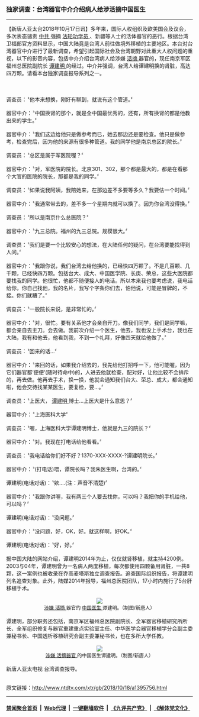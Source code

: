 ### 独家调查：台湾器官中介介绍病人给涉活摘中国医生
------------------------

<div class="wysiwyg">
 【新唐人亚太台2018年10月17日讯】多年来，国际人权组织及欧美国会及议会，多次表态谴责
 <a href="http://www.ntdtv.com/xtr/gb/articlelistbytag_中共.html" target="_blank">
  中共
 </a>
 强摘
 <a href="http://www.ntdtv.com/xtr/gb/articlelistbytag_法轮功学员.html" target="_blank">
  法轮功学员
 </a>
 、新疆等人士的活体器官的恶行。根据台湾卫福部官方资料显示，中国大陆竟是台湾人前往做境外移植的主要地区。本台对台湾器官中介进行了最新调查，希望引起国际社会及台湾朝野对此重大人权问题的重视，以下的影音内容，包括中介介绍台湾病人给涉嫌
 <a href="http://www.ntdtv.com/xtr/gb/articlelistbytag_活摘.html" target="_blank">
  活摘
 </a>
 器官的，现任南京军区福州总医院副院长
 <a href="http://www.ntdtv.com/xtr/gb/articlelistbytag_谭建明.html" target="_blank">
  谭建明
 </a>
 的经过。中介并强调，台湾人给谭建明换的肾脏，高达四万颗。请看本台独家调查报导系列之一。
 <br/>
 <center>
  <br/>
  <br/>
 </center>
 <br/>
 调查员：〝他本来想换，刚好有聊到，就说有这个管道。〞
 <br/>
 <br/>
 器官中介：〝中国换肾的那个，就是全中国最优秀的，还有，所有换肾的都是他教出来的学生。〞
 <br/>
 <br/>
 器官中介：〝我们这边给他只是做参考而已，她去那边还是要检查。他只是做参考，检查完后，因为他的来源有很多种管道。我的同学他是南京总区的院长。〞
 <br/>
 <br/>
 调查员：〝总区是属于军医院喔？〞
 <br/>
 <br/>
 器官中介：〝对，军医院的院长。北京301、302，那个都是最大的，都是在看那个大官的医院的院长，那都是我的同学。〞
 <br/>
 <br/>
 调查员：〝如果说我阿姨，我陪她来，在那边差不多要等多久？我要估一个时间。〞
 <br/>
 <br/>
 器官中介：〝我通常带去的，差不多一个星期内就可以换了。因为你台湾没得换。〞
 <br/>
 <br/>
 调查员：〝所以是南京什么总医院？〞
 <br/>
 <br/>
 器官中介：〝九三总院。福州的九三总院。规模很大。〞
 <br/>
 <br/>
 调查员：〝我们是要一个比较安心的想法，在大陆任何的疑问，在台湾要能找得到人问。〞
 <br/>
 <br/>
 器官中介：〝我跟你说，我们台湾去给他换的，已经快四万颗了。不是几百颗、几千颗，已经快四万颗。包括台大、成大、中国医学院、长庚、荣总，这些大医院都要找我的同学。他很忙，他都不随便接人的电话。所以本来我也要考虑说，我电话给你，你自己找他，我的名片，我写个字条你们去，怕他说，可能是冒牌的，不接。你们就糟了。〞
 <br/>
 <br/>
 调查员：〝一般院长来说，是非常忙的。〞
 <br/>
 <br/>
 器官中介：〝对，很忙。要有关系他才会亲自开刀。像我们同学，我们是同学嘛，都会亲自去主刀。会去做。我前次介绍一个医生，他去，我也没上手术台，我也在大陆，我有和他去，他看到我，不到一个礼拜，好像四天就给他做了。〞
 <br/>
 <br/>
 调查员：〝回来的话…〞
 <br/>
 <br/>
 器官中介：〝来回的话，如果我介绍去的，我先给他打招呼一下，他可能喔，因为它们器官都‘便便’(随时待命中)的，人进去他就检查，配对好，让他比较不会排斥的，再去做。他再去手术，换一换，他就会通知我们台大、荣总、成大，都会通知啦，他会交待找某某医生，要复检，要…。〞
 <br/>
 <br/>
 调查员：〝上医大，
 <a href="http://www.ntdtv.com/xtr/gb/articlelistbytag_谭建明.html" target="_blank">
  谭建明
 </a>
 博士…上医大是什么意思？〞
 <br/>
 <br/>
 器官中介：〝上海医科大学〞
 <br/>
 <br/>
 调查员：〝喔，上海医科大学谭建明博士，他就是九三的院长？〞
 <br/>
 <br/>
 器官中介：〝对。我现在打电话给他看看。〞
 <br/>
 <br/>
 调查员：〝我电话给你们好不好？1370-XXX-XXXX-?谭建明院长。〞
 <br/>
 <br/>
 器官中介：〝(打电话)喂，谭院长吗？我朱医生啊，台湾的。〞
 <br/>
 <br/>
 谭建明(电话对话)：〝欸….(注：声音不清楚)〞
 <br/>
 <br/>
 器官中介：〝我跟你讲喔，我有两三个人要去找你，可以吗？我把你的手机给他，可以吗？〞
 <br/>
 <br/>
 谭建明(电话对话)：〝没问题。〞
 <br/>
 <br/>
 器官中介：〝没问题，好，OK，好。就这样啊，好OK。〞
 <br/>
 <br/>
 谭建明(电话对话)：〝好，好。〞
 <br/>
 <br/>
 据中国大陆的网站介绍，谭建明2014年为止，仅仅就肾移植，就主持4200例。2003与04年，谭建明曾为一名病人两度移植，每次都使用四颗备用肾脏，一共8颗，这一案例也被收录在乔高麦塔斯独立调查报告。追查国际组织报告，将谭建明列名追查对象。此外，陆媒2014年报导，福州总医院团队，17小时内施行了5台肝移植手术。
 <br/>
 <center>
  <br/>
  <a href="http://imgs.ntdtv.com/pic/2018/10-18/p9084582a630647274.jpg" target="_blank">
   <img border="0" src="http://imgs.ntdtv.com/pic/2018/10-18/p9084582a630647274-ss.jpg"/>
   <br/>
   <font size="-1">
    涉嫌
    <a href="http://www.ntdtv.com/xtr/gb/articlelistbytag_活摘.html" target="_blank">
     活摘
    </a>
    器官的
    <a href="http://www.ntdtv.com/xtr/gb/articlelistbytag_中国医生.html" target="_blank">
     中国医生
    </a>
    谭建明。（制图/新唐人）
   </font>
  </a>
  <br/>
 </center>
 <br/>
 谭建明，部分职务还包括，南京军区福州总医院副院长、全军器官移植研究所所长、全军组织修复与器官重建重点实验室主任、中华医学会器官移植学分会副主委兼秘书长、中国透析移植研究会副主委兼秘书长，也在多所大学任教。
 <br/>
 <center>
  <br/>
  <a href="http://imgs.ntdtv.com/pic/2018/10-18/p9084583a317304134.jpg" target="_blank">
   <img border="0" src="http://imgs.ntdtv.com/pic/2018/10-18/p9084583a317304134-ss.jpg"/>
   <br/>
   <font size="-1">
    涉嫌
    <a href="http://www.ntdtv.com/xtr/gb/articlelistbytag_活摘器官.html" target="_blank">
     活摘器官
    </a>
    的中国医生谭建明。（制图/新唐人）
   </font>
  </a>
  <br/>
 </center>
 <br/>
 新唐人亚太电视 台湾调查报导。
 <br/>
</div>

<br/>原文链接：http://www.ntdtv.com/xtr/gb/2018/10/18/a1395756.html


------------------------
#### [禁闻聚合首页](https://github.com/gfw-breaker/banned-news/blob/master/README.md) &nbsp;|&nbsp; [Web代理](https://github.com/gfw-breaker/open-proxy/blob/master/README.md) &nbsp;|&nbsp; [一键翻墙软件](https://github.com/gfw-breaker/nogfw/blob/master/README.md) &nbsp;|&nbsp; [《九评共产党》](https://github.com/gfw-breaker/9ping.md/blob/master/README.md#九评之一评共产党是什么) &nbsp;|&nbsp; [《解体党文化》](https://github.com/gfw-breaker/jtdwh.md/blob/master/README.md#绪论)